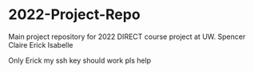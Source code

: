 # 2022-Project-Repo
Main project repository for 2022 DIRECT course project at UW.
Spencer
Claire
Erick
Isabelle



Only Erick
my ssh key should work pls
help
